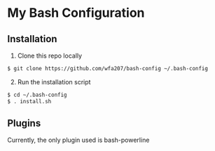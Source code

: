 # My Bash Configuration

## Installation

1) Clone this repo locally

```bash
$ git clone https://github.com/wfa207/bash-config ~/.bash-config
```

2) Run the installation script

```bash
$ cd ~/.bash-config
$ . install.sh
```

## Plugins

Currently, the only plugin used is bash-powerline
